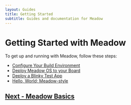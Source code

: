 ```yaml
---
layout: Guides
title: Getting Started
subtitle: Guides and documentation for Meadow
---
```


# Getting Started with Meadow

To get up and running with Meadow, follow these steps:

 * [Configure Your Build Environment](/Guides/Getting_Started/Setup/)
 * [Deploy Meadow OS to your Board](/Guides/Getting_Started/Deploying_Meadow/)
 * [Deploy a Blinky Test App](/Guides/Getting_Started/Deployment/)
 * [Hello, World; Meadow-style](/Guides/Getting_Started/Hello_World/)

## [Next - Meadow Basics](/Guides/Meadow_Basics)